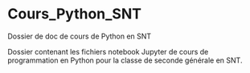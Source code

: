# Cours_Python_SNT
Dossier de doc de cours de Python en SNT

Dossier contenant les fichiers notebook Jupyter de cours de programmation en Python pour la classe de seconde générale en SNT.
